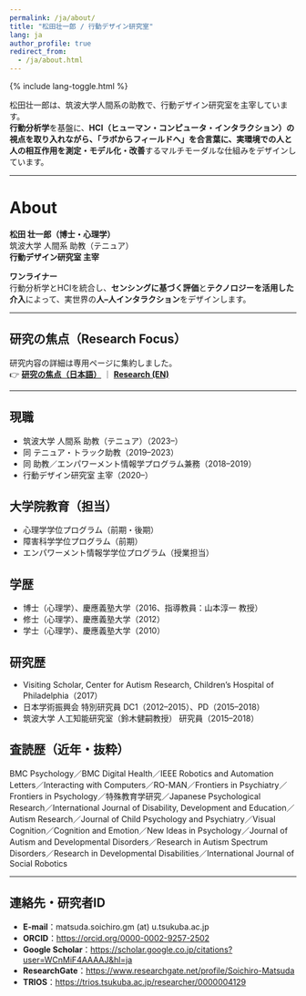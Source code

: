 ```yaml
---
permalink: /ja/about/
title: "松田壮一郎 / 行動デザイン研究室"
lang: ja
author_profile: true
redirect_from:
  - /ja/about.html
---
```

{% include lang-toggle.html %}


<!-- ここから本文（日本語のAbout） -->
松田壮一郎は、筑波大学人間系の助教で、行動デザイン研究室を主宰しています。  
**行動分析学**を基盤に、**HCI（ヒューマン・コンピュータ・インタラクション）**の視点を取り入れながら、**「ラボからフィールドへ」**を合言葉に、実環境での**人と人の相互作用を測定・モデル化・改善**するマルチモーダルな仕組みをデザインしています。

---

# About

**松田 壮一郎（博士・心理学）**  
筑波大学 人間系 助教（テニュア）  
**行動デザイン研究室 主宰**

**ワンライナー**  
行動分析学とHCIを統合し、**センシングに基づく評価**と**テクノロジーを活用した介入**によって、実世界の**人–人インタラクション**をデザインします。

---

## 研究の焦点（Research Focus）

研究内容の詳細は専用ページに集約しました。  
👉 **[研究の焦点（日本語）](/ja/research/)** ｜ **[Research (EN)](/research/)**

---

## 現職
- 筑波大学 人間系 助教（テニュア）（2023–）  
- 同 テニュア・トラック助教（2019–2023）  
- 同 助教／エンパワーメント情報学プログラム兼務（2018–2019）  
- 行動デザイン研究室 主宰（2020–）

## 大学院教育（担当）
- 心理学学位プログラム（前期・後期）  
- 障害科学学位プログラム（前期）  
- エンパワーメント情報学学位プログラム（授業担当）

## 学歴
- 博士（心理学）、慶應義塾大学（2016、指導教員：山本淳一 教授）  
- 修士（心理学）、慶應義塾大学（2012）  
- 学士（心理学）、慶應義塾大学（2010）

## 研究歴
- Visiting Scholar, Center for Autism Research, Children’s Hospital of Philadelphia（2017）  
- 日本学術振興会 特別研究員 DC1（2012–2015）、PD（2015–2018）  
- 筑波大学 人工知能研究室（鈴木健嗣教授） 研究員（2015–2018）

## 査読歴（近年・抜粋）
BMC Psychology／BMC Digital Health／IEEE Robotics and Automation Letters／Interacting with Computers／RO-MAN／Frontiers in Psychiatry／Frontiers in Psychology／特殊教育学研究／Japanese Psychological Research／International Journal of Disability, Development and Education／Autism Research／Journal of Child Psychology and Psychiatry／Visual Cognition／Cognition and Emotion／New Ideas in Psychology／Journal of Autism and Developmental Disorders／Research in Autism Spectrum Disorders／Research in Developmental Disabilities／International Journal of Social Robotics

---

## 連絡先・研究者ID
- **E-mail**：matsuda.soichiro.gm (at) u.tsukuba.ac.jp  
- **ORCID**：<https://orcid.org/0000-0002-9257-2502>  
- **Google Scholar**：<https://scholar.google.co.jp/citations?user=WCnMiF4AAAAJ&hl=ja>  
- **ResearchGate**：<https://www.researchgate.net/profile/Soichiro-Matsuda>  
- **TRIOS**：<https://trios.tsukuba.ac.jp/researcher/0000004129>
